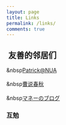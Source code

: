 ```yaml
---
layout: page
title: Links
permalink: /links/
comments: true
---
```


##  友善的邻居们

&nbsp[Patrick@NUA](http://pengqiqi.com)<br><br>&nbsp[曹说春秋](https://chunqiu.bighu.cn)<br><br>&nbsp[マネーのブログ](https://orewa.money)


###  互勉



